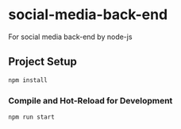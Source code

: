 # social-media-back-end
For social media back-end by node-js

## Project Setup

```sh
npm install
```

### Compile and Hot-Reload for Development

```sh
npm run start
```

